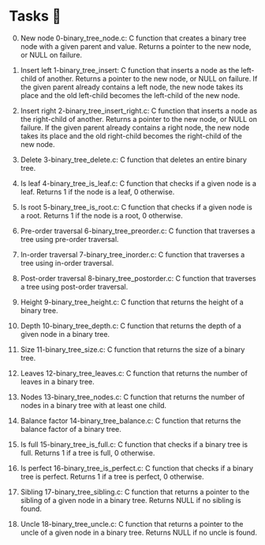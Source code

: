 # Tasks 📃

0. New node
0-binary_tree_node.c: C function that creates a binary tree node with a given parent and value.
Returns a pointer to the new node, or NULL on failure.

1. Insert left
1-binary_tree_insert: C function that inserts a node as the left-child of another.
Returns a pointer to the new node, or NULL on failure.
If the given parent already contains a left node, the new node takes its place and the old left-child becomes the left-child of the new node.

2. Insert right
2-binary_tree_insert_right.c: C function that inserts a node as the right-child of another.
Returns a pointer to the new node, or NULL on failure.
If the given parent already contains a right node, the new node takes its place and the old right-child becomes the right-child of the new node.

3. Delete
3-binary_tree_delete.c: C function that deletes an entire binary tree.

4. Is leaf
4-binary_tree_is_leaf.c: C function that checks if a given node is a leaf.
Returns 1 if the node is a leaf, 0 otherwise.

5. Is root
5-binary_tree_is_root.c: C function that checks if a given node is a root.
Returns 1 if the node is a root, 0 otherwise.

6. Pre-order traversal
6-binary_tree_preorder.c: C function that traverses a tree using pre-order traversal.

7. In-order traversal
7-binary_tree_inorder.c: C function that traverses a tree using in-order traversal.

8. Post-order traversal
8-binary_tree_postorder.c: C function that traverses a tree using post-order traversal.

9. Height
9-binary_tree_height.c: C function that returns the height of a binary tree.

10. Depth
10-binary_tree_depth.c: C function that returns the depth of a given node in a binary tree.

11. Size
11-binary_tree_size.c: C function that returns the size of a binary tree.

12. Leaves
12-binary_tree_leaves.c: C function that returns the number of leaves in a binary tree.

13. Nodes
13-binary_tree_nodes.c: C function that returns the number of nodes in a binary tree with at least one child.

14. Balance factor
14-binary_tree_balance.c: C function that returns the balance factor of a binary tree.

15. Is full
15-binary_tree_is_full.c: C function that checks if a binary tree is full.
Returns 1 if a tree is full, 0 otherwise.

16. Is perfect
16-binary_tree_is_perfect.c: C function that checks if a binary tree is perfect.
Returns 1 if a tree is perfect, 0 otherwise.

17. Sibling
17-binary_tree_sibling.c: C function that returns a pointer to the sibling of a given node in a binary tree.
Returns NULL if no sibling is found.

18. Uncle
18-binary_tree_uncle.c: C function that returns a pointer to the uncle of a given node in a binary tree.
Returns NULL if no uncle is found.
